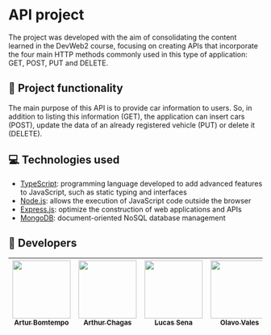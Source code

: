 # API project
The project was developed with the aim of consolidating the content learned in the DevWeb2 course, focusing on creating APIs that incorporate the four main HTTP methods commonly used in this type of application: GET, POST, PUT and DELETE.

## 🔨 Project functionality
The main purpose of this API is to provide car information to users. So, in addition to listing this information (GET), the application can insert cars (POST), update the data of an already registered vehicle (PUT) or delete it (DELETE).

## 💻 Technologies used
* [TypeScript](https://www.typescriptlang.org/pt/docs/): programming language developed to add advanced features to JavaScript, such as static typing and interfaces
* [Node.js](https://nodejs.org/en/docs): allows the execution of JavaScript code outside the browser
* [Express.js](https://expressjs.com/pt-br/): optimize the construction of web applications and APIs
* [MongoDB](https://www.mongodb.com/docs/): document-oriented NoSQL database management

## 👥 Developers
| [<img loading="lazy" src="https://avatars.githubusercontent.com/u/96635074?v=4" width=115><br><sub>Artur Bomtempo</sub>](https://github.com/ArturColen) |  [<img loading="lazy" src="https://avatars.githubusercontent.com/u/86752180?v=4" width=115><br><sub>Arthur Chagas</sub>](https://github.com/ArthurChagas0103) | [<img loading="lazy" src="https://avatars.githubusercontent.com/u/93053816?v=4" width=115><br><sub>Lucas Sena</sub>](https://github.com/LucasMeloSena) | [<img loading="lazy" src="https://avatars.githubusercontent.com/u/99341405?v=4" width=115><br><sub>Olavo Vales</sub>](https://github.com/OlavoVales) | [<img loading="lazy" src="https://avatars.githubusercontent.com/u/99284305?v=4" width=115><br><sub>Gabriel Melo</sub>](https://github.com/MelodiasGabriel) |
| :---: | :---: | :---: | :---: | :---: |